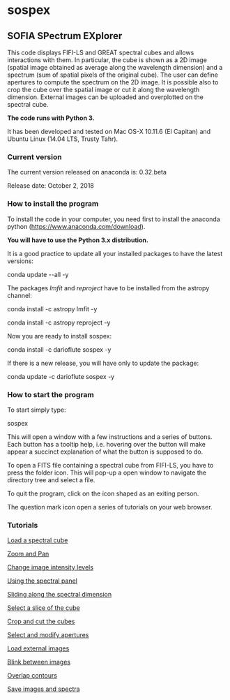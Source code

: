 # sospex

## SOFIA SPectrum EXplorer

This code displays FIFI-LS and GREAT spectral cubes and allows interactions with them.
In particular, the cube is shown as a 2D image (spatial image obtained as
average along the wavelength dimension) and a spectrum (sum of spatial pixels
of the original cube).
The user can define apertures to compute the spectrum on the 2D image.
It is possible also to crop the cube over the spatial image or cut it along
the wavelength dimension.
External images can be uploaded and overplotted on the spectral cube.

**The code runs with Python 3.**

It has been developed and tested on Mac OS-X 10.11.6 (El Capitan) and Ubuntu Linux (14.04 LTS, Trusty Tahr).

### Current version

The current version released on anaconda is: 0.32.beta 

Release date:  October 2, 2018

### How to install the program

To install the code in your computer, you need first to install the anaconda
python (https://www.anaconda.com/download).

**You will have to use the Python 3.x distribution.**

It is a good practice to update all your installed packages to have the latest versions:

conda update --all -y

The packages *lmfit* and *reproject* have to be installed from the astropy channel:

conda install -c astropy lmfit -y

conda install -c astropy reproject -y

Now you are ready to install sospex:

conda install -c darioflute sospex -y

If there is a new release, you will have only to update the package:

conda update -c darioflute sospex -y


### How to start the program

To start simply type:

sospex

This will open a window with a few instructions and a series of buttons.
Each button has a tooltip help, i.e. hovering over the button will make appear
a succinct explanation of what the button is supposed to do.

To open a FITS file containing a spectral cube from FIFI-LS, you have to
press the folder icon. This will pop-up a open window to navigate the directory
tree and select a file.

To quit the program, click on the icon shaped as an exiting person.

The question mark icon open a series of tutorials on your web browser.

### Tutorials

[Load a spectral cube](sospex/help/start.ipynb)

[Zoom and Pan](sospex/help/zoom.ipynb)

[Change image intensity levels](sospex/help/intensity.ipynb)

[Using the spectral panel](sospex/help/specpanel.ipynb)

[Sliding along the spectral dimension](sospex/help/slider.ipynb)

[Select a slice of the cube](sospex/help/slice.ipynb)

[Crop and cut the cubes](sospex/help/cutcrop.ipynb)

[Select and modify apertures](sospex/help/apertures.ipynb)

[Load external images](sospex/help/extimages.ipynb)

[Blink between images](sospex/help/blink.ipynb)

[Overlap contours](sospex/help/contours.ipynb)

[Save images and spectra](sospex/help/save.ipynb)
